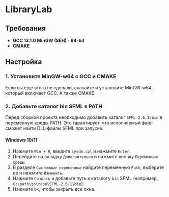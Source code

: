 # LibraryLab
## Требования

- **GCC 13.1.0 MinGW (SEH) - 64-bit**
- **CMAKE**

## Настройка
### 1. Установите MinGW-w64 c GCC и CMAKE

Если вы еще этого не сделали, скачайте и установите MinGW-w64, который включает GCC. А также CMAKE.
### 2. Добавьте каталог bin SFML в PATH

Перед сборкой проекта необходимо добавить каталог `SFML-2.6.1\bin`  в переменную среды PATH. Это гарантирует, что исполняемый файл сможет найти DLL-файлы SFML при запуске.

#### Windows 10/11

1. Нажмите `Win + R`, введите `sysdm.cpl` и нажмите `Enter`.
2. Перейдите на вкладку `Дополнительно` и нажмите кнопку `Переменные среды`.
3. В разделе `Системные переменные` найдите переменную `Path`, выберите ее и нажмите `Изменить`.
4. Нажмите `Создать` и добавьте путь к каталогу `bin` SFML (например, `C:\path\to\repo\SFML-2.6.1\bin`).
5. Нажмите `OK`, чтобы закрыть все окна.


